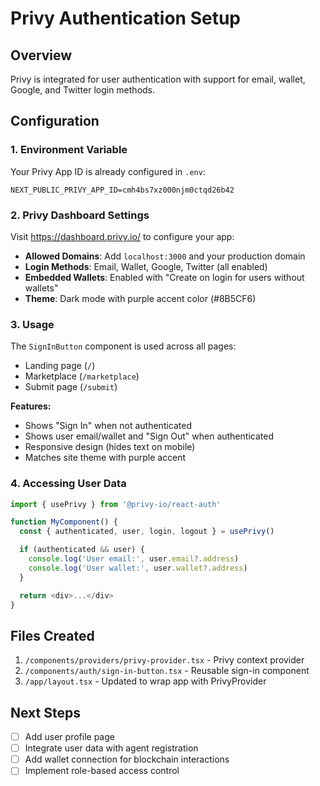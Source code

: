 # Privy Authentication Setup

## Overview
Privy is integrated for user authentication with support for email, wallet, Google, and Twitter login methods.

## Configuration

### 1. Environment Variable
Your Privy App ID is already configured in `.env`:
```
NEXT_PUBLIC_PRIVY_APP_ID=cmh4bs7xz000njm0ctqd26b42
```

### 2. Privy Dashboard Settings
Visit https://dashboard.privy.io/ to configure your app:

- **Allowed Domains**: Add `localhost:3000` and your production domain
- **Login Methods**: Email, Wallet, Google, Twitter (all enabled)
- **Embedded Wallets**: Enabled with "Create on login for users without wallets"
- **Theme**: Dark mode with purple accent color (#8B5CF6)

### 3. Usage

The `SignInButton` component is used across all pages:
- Landing page (`/`)
- Marketplace (`/marketplace`)
- Submit page (`/submit`)

**Features:**
- Shows "Sign In" when not authenticated
- Shows user email/wallet and "Sign Out" when authenticated
- Responsive design (hides text on mobile)
- Matches site theme with purple accent

### 4. Accessing User Data

```typescript
import { usePrivy } from '@privy-io/react-auth'

function MyComponent() {
  const { authenticated, user, login, logout } = usePrivy()

  if (authenticated && user) {
    console.log('User email:', user.email?.address)
    console.log('User wallet:', user.wallet?.address)
  }

  return <div>...</div>
}
```

## Files Created

1. `/components/providers/privy-provider.tsx` - Privy context provider
2. `/components/auth/sign-in-button.tsx` - Reusable sign-in component
3. `/app/layout.tsx` - Updated to wrap app with PrivyProvider

## Next Steps

- [ ] Add user profile page
- [ ] Integrate user data with agent registration
- [ ] Add wallet connection for blockchain interactions
- [ ] Implement role-based access control
